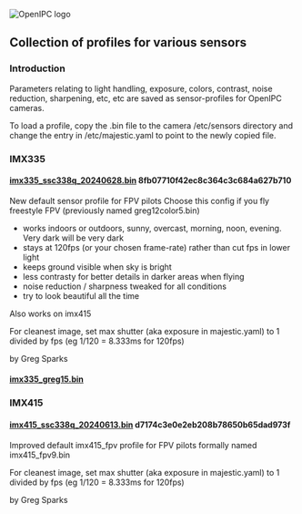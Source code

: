 ![OpenIPC logo][logo]

## Collection of profiles for various sensors

### Introduction

Parameters relating to light handling, exposure, colors, contrast, noise reduction, sharpening, etc, etc are saved as sensor-profiles for OpenIPC cameras.

To load a profile, copy the .bin file to the camera /etc/sensors directory and change the entry in /etc/majestic.yaml to point to the newly copied file.


### IMX335

#### [imx335_ssc338q_20240628.bin](https://github.com/OpenIPC/sensor-profiles/raw/master/files/imx335_ssc338q_20240628.bin) 8fb07710f42ec8c364c3c684a627b710

New default sensor profile for FPV pilots
Choose this config if you fly freestyle FPV
(previously named greg12color5.bin)

- works indoors or outdoors, sunny, overcast, morning, noon, evening. Very dark will be very dark
- stays at 120fps (or your chosen frame-rate) rather than cut fps in lower light
- keeps ground visible when sky is bright
- less contrasty for better details in darker areas when flying
- noise reduction / sharpness tweaked for all conditions
- try to look beautiful all the time

Also works on imx415

For cleanest image, set max shutter (aka exposure in majestic.yaml) to 1 divided by fps (eg 1/120 = 8.333ms for 120fps)
 
by Greg Sparks


#### [imx335_greg15.bin](https://github.com/OpenIPC/sensor-profiles/raw/master/files/imx335_greg15.bin)



### IMX415

#### [imx415_ssc338q_20240613.bin](https://github.com/OpenIPC/sensor-profiles/raw/master/files/imx415_ssc338q_20240613.bin) d7174c3e0e2eb208b78650b65dad973f

Improved default imx415_fpv profile for FPV pilots
formally named imx415_fpv9.bin

For cleanest image, set max shutter (aka exposure in majestic.yaml) to 1 divided by fps (eg 1/120 = 8.333ms for 120fps)

by Greg Sparks




[logo]: https://openipc.org/assets/openipc-logo-black.svg
